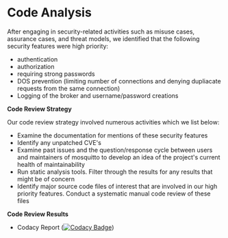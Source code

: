 # Code Analysis 

After engaging in security-related activities such as misuse cases, assurance cases, and threat models, we identified that the following security features were high priority:
- authentication
- authorization 
- requiring strong passwords
- DOS prevention (limiting number of connections and denying dupliacate requests from the same connection)
- Logging of the broker and username/password creations

**Code Review Strategy**

Our code review strategy involved numerous activities which we list below:
- Examine the documentation for mentions of these security features
- Identify any unpatched CVE's
 - Examine past issues and the question/response cycle between users and maintainers of mosquitto to develop an idea of the project's current health of maintainability
- Run static analysis tools.  Filter through the results for any results that might be of concern
- Identify major source code files of interest that are involved in our high priority features.  Conduct a systematic manual code review of these files


**Code Review Results**
- Codacy Report ([![Codacy Badge](https://api.codacy.com/project/badge/Grade/54e5a5c7877d4c6a948a249c66a856ef)](https://www.codacy.com/app/sanjar91/mosquitto?utm_source=github.com&amp;utm_medium=referral&amp;utm_content=ppeters0502/mosquitto&amp;utm_campaign=Badge_Grade))
